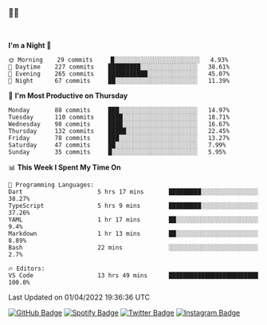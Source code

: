 ### 🤙🍺

<!-- <a href="https://github-readme-stats.vercel.app/api?username=hzak2xx&count_private=true&show_icons=true&theme=dracula">
  <img align="center" src="https://github-readme-stats.vercel.app/api?username=hzak2xx&count_private=true&show_icons=true&theme=dracula" />
</a>
</br> -->
</br>

<!--START_SECTION:waka-->
**I'm a Night 🦉** 

```text
🌞 Morning    29 commits     █░░░░░░░░░░░░░░░░░░░░░░░░   4.93% 
🌆 Daytime    227 commits    █████████░░░░░░░░░░░░░░░░   38.61% 
🌃 Evening    265 commits    ███████████░░░░░░░░░░░░░░   45.07% 
🌙 Night      67 commits     ██░░░░░░░░░░░░░░░░░░░░░░░   11.39%

```
📅 **I'm Most Productive on Thursday** 

```text
Monday       88 commits     ███░░░░░░░░░░░░░░░░░░░░░░   14.97% 
Tuesday      110 commits    ████░░░░░░░░░░░░░░░░░░░░░   18.71% 
Wednesday    98 commits     ████░░░░░░░░░░░░░░░░░░░░░   16.67% 
Thursday     132 commits    █████░░░░░░░░░░░░░░░░░░░░   22.45% 
Friday       78 commits     ███░░░░░░░░░░░░░░░░░░░░░░   13.27% 
Saturday     47 commits     ██░░░░░░░░░░░░░░░░░░░░░░░   7.99% 
Sunday       35 commits     █░░░░░░░░░░░░░░░░░░░░░░░░   5.95%

```


📊 **This Week I Spent My Time On** 

```text
💬 Programming Languages: 
Dart                     5 hrs 17 mins       █████████░░░░░░░░░░░░░░░░   38.27% 
TypeScript               5 hrs 9 mins        █████████░░░░░░░░░░░░░░░░   37.26% 
YAML                     1 hr 17 mins        ██░░░░░░░░░░░░░░░░░░░░░░░   9.4% 
Markdown                 1 hr 13 mins        ██░░░░░░░░░░░░░░░░░░░░░░░   8.89% 
Bash                     22 mins             ░░░░░░░░░░░░░░░░░░░░░░░░░   2.7%

🔥 Editors: 
VS Code                  13 hrs 49 mins      █████████████████████████   100.0%

```


 Last Updated on 01/04/2022 19:36:36 UTC
<!--END_SECTION:waka-->

[![GitHub Badge](https://img.shields.io/badge/GitHub-100000?style=for-the-badge&logo=github&logoColor=white)](https://github.com/hzak2xx)
[![Spotify Badge](https://img.shields.io/badge/Spotify-1ED760?&style=for-the-badge&logo=spotify&logoColor=white)](https://open.spotify.com/user/uf90s6sbbh75a1mt44clkhkvf)
[![Twitter Badge](https://img.shields.io/badge/Twitter-1DA1F2?style=for-the-badge&logo=twitter&logoColor=white)](https://twitter.com/hzak2xx)
[![Instagram Badge](https://img.shields.io/badge/Instagram-E4405F?style=for-the-badge&logo=instagram&logoColor=white)](https://www.instagram.com/hzak2xx/)
